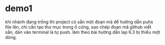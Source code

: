 # demo1
khi nhánh đang trống thì project có sẵn một đoạn mã để hướng dẫn puhs file lên, chỉ cần tạo thư mục trong ổ cứng, sao chép đoạn mã github viết sẵn, dán vào terminal là tự push. làm theo bài hướng dẫn lap 6.3 bị thiếu một dòng. 
